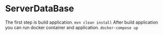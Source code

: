 # ServerDataBase
The first step is build application.
`mvn clean install`
After build application you can run docker container and application.
`docker-compose up`
